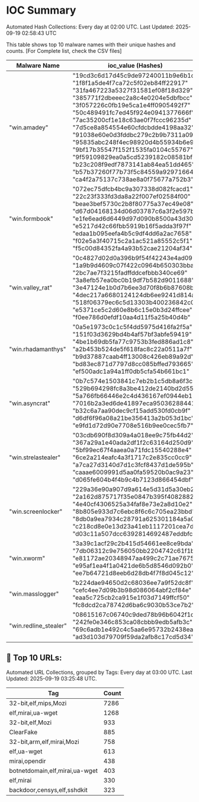 # IOC Summary

Automated Hash Collections: Every day at 02:00 UTC. Last Updated: 2025-09-19 02:58:43 UTC

This table shows top 10 malware names with their unique hashes and counts. [For Complete list, check the CSV files]

| Malware Name | ioc_value (Hashes) | Count |
|--------------|--------------------|-------|
|  "win.amadey" |  "19cd3c6d17d45c9de97240011b9e6b1d"<br> "1f8f1a5de4f7ca72c5f02eb84ff22917"<br> "31fa467223a5327f31581ef08f18d329"<br> "385771f2dbeeec2a8c4e0204e5dbfbcc"<br> "3f057226c0fb19e5ca1e4ff0905492f7"<br> "50c489491fc7ed45f924e0941377666f"<br> "7ac35200cf1e18c63ae0f7fccc96235d"<br> "7d5ce8a854554e60cfdcbdde4198aa32"<br> "91038e60e0d3fddbc279c2b9b7311a09"<br> "95835abc248f4ec98920d4b55934b6e9"<br> "9bf17b35547f152f1535fa0104c55767"<br> "9f59109829ea0a5cd5239182c08581bf"<br> "b23c208f9edf7873141ab84ea51dd465"<br> "b57b37260f77b73f5c84559a92971664"<br> "ca4f2a75137c738ae8a0f75677a752b3" | 15 |
|  "win.formbook" |  "072ec75dfcb4bc9a307338d082fcacd1"<br> "22c23f333fd3da8a22f007ef02584f00"<br> "beae3bef5730c2b8f80775a37ec49e08"<br> "d67d04168134d06d03787c6a3f2e597b"<br> "e1fe6ead6d6449d97d090b8500a43d30"<br> "e5217d42c66fbb5919b16f5adda3f97f"<br> "edaa1b095eefa4b5c9df4dd6a2ac7658"<br> "f02e5a3f40715c2a1ac521a85552c5f1"<br> "f5c00d84352fa4a93b52cae21204af34" | 9 |
|  "win.valley_rat" |  "0c4827d02d0a396b9f54f42243e4ad09"<br> "1a9b9d4609c07f422c0964b650303bba"<br> "2bc7ae7f3215fadffddcefbbb340ce69"<br> "3a8efb57ea0bc0b19df7b582d9011688"<br> "3e47124e1b0d7b6ee3d70f8b6b87608b"<br> "4dec217a6680124124db6ee9241d814a"<br> "518f06379ec6c5d13303b400236842c0"<br> "e5371ce5c2d60e8b6c15e0b3d24ffcee"<br> "f0ee786d0efdf10aa4d11f5a25b40d4b" | 9 |
|  "win.rhadamanthys" |  "0a5e1973c0c1c5f4dd5975d416fa2f5a"<br> "151f03d3629bd4b4af57bf3abfe59419"<br> "4be1b69db5fa77c9753b3fed886ad1c8"<br> "a2b453b524de5f618fac8c22a0511a7f"<br> "b9d37887caab4ff13008c426eb89a92d"<br> "bd83ec871d7797d8cc085bffed793665"<br> "ef500adc1a94a1ff0db5cfa54b661bc1" | 7 |
|  "win.asyncrat" |  "0b7c574e1503841c7eb2b1c5db8a6f3c"<br> "529b694298fc8a3be412de2140bd2d55"<br> "5a766fb66446e2c4d436167ef0944eb1"<br> "7016b2a3ed6de41897eca95036288441"<br> "b32c6a7aa90dec9cf15add530fd0cb9f"<br> "d6df6f96a08a21be356413a2b053d1bc"<br> "e9fd1d72d90e7708e516b9ee0cec5fb7" | 7 |
|  "win.strelastealer" |  "03cdb690f8d309a4a018ee9c75fb44d2"<br> "367a29a1e40ada2df1f2c63164d250d9"<br> "5bf99ec67f4aaea0a71fdc15540288e4"<br> "6ce2a214eafc4a3f1717c2e835cc0cc9"<br> "a7ca27d3140d7d1c3fcf8437d1de595b"<br> "caaae6009991d5aa0fa59520b0ac9a23"<br> "d065fe604b4f4b9c4b7123d866454dbf" | 7 |
|  "win.screenlocker" |  "229a36e90a907d9a614e5d31d5a30eb2"<br> "2a162d875717f35e0847b395f4082882"<br> "4e40cf4306525a34faf8e73e2a8d10e2"<br> "8b805e933d7c6ebc8f6c6c705ea23bbd"<br> "8db0a9ea7934c28791a625301184a5a0"<br> "c218cd8e0e13d23a41eb1117201cea7d"<br> "d03c11a507dcc6392814692487eddbfc" | 7 |
|  "win.xworm" |  "3a39c1acf29c2b415d54661ee8ce9bda"<br> "7db06312c9e756050bb2204742c61f1b"<br> "e81172ae20348947aa499c2c71ae7675"<br> "e95af1ea4f1a0421de6b5d8546d092b0"<br> "ee7b64721d8eeb6d28db4f7f8d045c12" | 5 |
|  "win.masslogger" |  "b224dae94650d2c68036ee7a9f52dc8f"<br> "cefc4ee7d09b3b98d086064abf2cf84e"<br> "eaa5c725cb2ca915e1f03d7149ffcf50"<br> "fc8dcd2ca78742d6ba6c9030b53ce7b2" | 4 |
|  "win.redline_stealer" |  "08615167c06740c9ded78b96b6042f1d"<br> "242fe0e346c853ca08cbbb9edb5afb3c"<br> "69c6adb1e492c4c5aa6e95732b2438ea"<br> "ad3d103d79709f59da2afb8c17cd5d34" | 4 |

<!-- url_summary_start -->
## 🔗 Top 10 URLs:

Automated URL Collections, grouped by Tags: Every day at 03:00 UTC. Last Updated: 2025-09-19 03:25:48 UTC.

| Tag | Count |
|-----|-------|
| 32-bit,elf,mips,Mozi | 7286 |
| elf,mirai,ua-wget | 1268 |
| 32-bit,elf,Mozi | 933 |
| ClearFake | 885 |
| 32-bit,arm,elf,mirai,Mozi | 758 |
| elf,ua-wget | 613 |
| mirai,opendir | 438 |
| botnetdomain,elf,mirai,ua-wget | 403 |
| elf,mirai | 330 |
| backdoor,censys,elf,sshdkit | 323 |
<!-- url_summary_end -->
